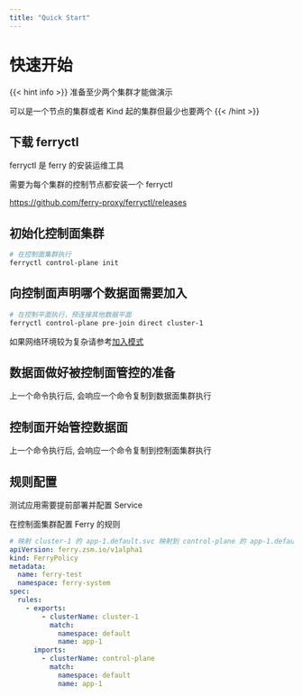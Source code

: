 ```yaml
---
title: "Quick Start"
---
```


# 快速开始
{{< hint info >}}
准备至少两个集群才能做演示

可以是一个节点的集群或者 Kind 起的集群但最少也要两个
{{< /hint >}}

## 下载 ferryctl

ferryctl 是 ferry 的安装运维工具

需要为每个集群的控制节点都安装一个 ferryctl

https://github.com/ferry-proxy/ferryctl/releases

## 初始化控制面集群

``` bash
# 在控制面集群执行
ferryctl control-plane init
```

## 向控制面声明哪个数据面需要加入

``` bash
# 在控制平面执行，预连接其他数据平面
ferryctl control-plane pre-join direct cluster-1
```

如果网络环境较为复杂请参考[加入模式](../join-mode)

## 数据面做好被控制面管控的准备

上一个命令执行后, 会响应一个命令复制到数据面集群执行

## 控制面开始管控数据面

上一个命令执行后, 会响应一个命令复制到控制面集群执行

## 规则配置

测试应用需要提前部署并配置 Service

在控制面集群配置 Ferry 的规则

``` yaml
# 映射 cluster-1 的 app-1.default.svc 映射到 control-plane 的 app-1.default.svc
apiVersion: ferry.zsm.io/v1alpha1
kind: FerryPolicy
metadata:
  name: ferry-test
  namespace: ferry-system
spec:
  rules:
    - exports:
        - clusterName: cluster-1
          match:
            namespace: default
            name: app-1
      imports:
        - clusterName: control-plane
          match:
            namespace: default
            name: app-1
```

